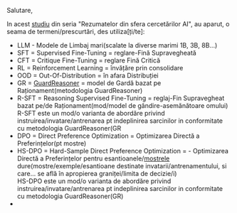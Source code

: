 Salutare,

In acest [studiu](https://www.linkedin.com/pulse/ai-research-roundup-safety-scaling-multimodal-breakthroughs-dynuf/) din seria "Rezumatelor din sfera cercetărilor AI", au aparut, o seama de termeni/prescurtări, des utiliza[ți/te]:

 - LLM - Modele de Limbaj mari(scalate la diverse marimi 1B, 3B, 8B...)
 - SFT = Supervised Fine-Tuning = reglare-Fină Supravegheată
 - CFT = Critique Fine-Tuning = reglare Fină Critică
 - RL  = Reinforcement Learning = învățăre prin consolidare
 - OOD = Out-Of-Distribution = în afara Distribuției
 - GR = [GuardReasoner](https://arxiv.org/html/2501.18492v1) = model de Gardă bazat pe Raționament(metodologia GuardReasoner)
 - R-SFT = Reasoning Supervised Fine-Tuning = reglaj-Fin Supravegheat bazat pe/de Raționament(mod/model de gândire-asemănătoare omului)
   <br/>R-SFT este un mod/o varianta de abordăre privind instruirea/invatare/antrenarea pt indeplinirea sarcinilor in conformitate cu  metodologia GuardReasoner(GR
 - DPO = Direct Preference Optimization = Optimizarea Directă a Preferințelor(pt mostre)   
 - HS-DPO = Hard-Sample Direct Preference Optimization = - Optimizarea Directă a Preferințelor pentru esantioanele/[mostrele](https://www.google.com/search?q=mostre+sau+monstre&rlz=1C1CHBF_enRO1132RO1132&oq=mostre+sau+monstre&gs_lcrp=EgZjaHJvbWUyCQgAEEUYORiABDIKCAEQABgKGBYYHjIKCAIQABiABBiiBNIBCTYwMzhqMGoxNagCCLACAQ&sourceid=chrome&ie=UTF-8) dure(mostre/exemple/esantioane destinate invatarii/antrenamentului, si care... se află în apropierea graniței/limita de decizie/i)
   <br/>HS-DPO este un mod/o varianta de abordăre privind instruirea/invatare/antrenarea pt indeplinirea sarcinilor in conformitate cu metodologia GuardReasoner(GR)
 - 
